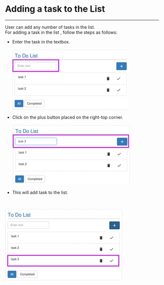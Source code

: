 # Adding a task to the List


---



User can add any number of tasks in the list. <br/>
For adding a task in the list , follow the steps as follows:<br/>
* Enter the task in the textbox.<br/><br/>
![](todoadd.png)


* Click on the plus button placed on the right-top corner.<br/><br/> 
![](todoadd2.png)


* This will add task to the list.
<br/>

![](todofinal.png)

